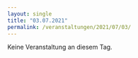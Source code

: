 ```yaml
---
layout: single
title: "03.07.2021"
permalink: /veranstaltungen/2021/07/03/
---
```


Keine Veranstaltung an diesem Tag.
